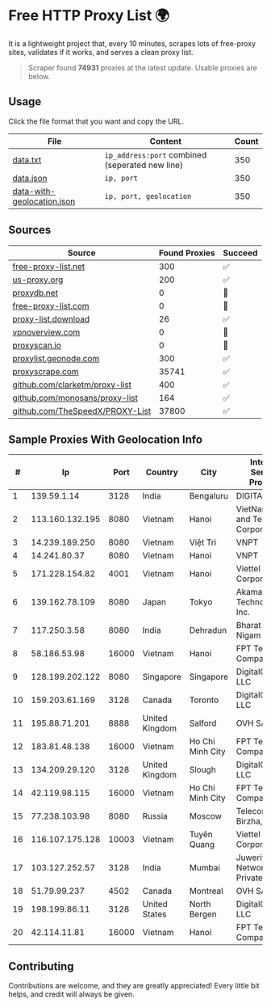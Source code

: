 
# Free HTTP Proxy List 🌍

It is a lightweight project that, every 10 minutes, scrapes lots of free-proxy sites, validates if it works, and serves a clean proxy list.


> Scraper found **74931** proxies at the latest update. Usable proxies are below.

## Usage

Click the file format that you want and copy the URL.


|File|Content|Count|
|----|-------|-----|
|[data.txt](https://raw.githubusercontent.com/themiralay/Proxy-List-World/master/data.txt)|`ip_address:port` combined (seperated new line)|350|
|[data.json](https://raw.githubusercontent.com/themiralay/Proxy-List-World/master/data.json)|`ip, port`|350|
|[data-with-geolocation.json](https://raw.githubusercontent.com/themiralay/Proxy-List-World/master/data-with-geolocation.json)|`ip, port, geolocation`|350|

## Sources

|Source|Found Proxies|Succeed|
|------|-------------|-------|
|[free-proxy-list.net](https://free-proxy-list.net)|300|✅|
|[us-proxy.org](https://www.us-proxy.org)|200|✅|
|[proxydb.net](http://proxydb.net)|0|🚫|
|[free-proxy-list.com](https://free-proxy-list.com/?page=&port=&type%5B%5D=http&type%5B%5D=https&up_time=0&search=Search)|0|🚫|
|[proxy-list.download](https://www.proxy-list.download/HTTP)|26|✅|
|[vpnoverview.com](https://vpnoverview.com/privacy/anonymous-browsing/free-proxy-servers)|0|🚫|
|[proxyscan.io](https://www.proxyscan.io)|0|🚫|
|[proxylist.geonode.com](https://proxylist.geonode.com/api/proxy-list?limit=300&page=1&sort_by=lastChecked&sort_type=desc&protocols=http,https)|300|✅|
|[proxyscrape.com](https://api.proxyscrape.com/v2/?request=displayproxies&protocol=http&timeout=10000&country=all&ssl=all&anonymity=all)|35741|✅|
|[github.com/clarketm/proxy-list](https://raw.githubusercontent.com/clarketm/proxy-list/master/proxy-list-raw.txt)|400|✅|
|[github.com/monosans/proxy-list](https://raw.githubusercontent.com/monosans/proxy-list/main/proxies/http.txt)|164|✅|
|[github.com/TheSpeedX/PROXY-List](https://raw.githubusercontent.com/TheSpeedX/PROXY-List/master/http.txt)|37800|✅|


## Sample Proxies With Geolocation Info

|#|Ip|Port|Country|City|Internet Service Provider|
|-|--|----|-------|----|-------------------------|
|1|139.59.1.14|3128|India|Bengaluru|DIGITALOCEAN|
|2|113.160.132.195|8080|Vietnam|Hanoi|VietNam Post and Telecom Corporation|
|3|14.239.189.250|8080|Vietnam|Việt Trì|VNPT|
|4|14.241.80.37|8080|Vietnam|Hanoi|VNPT|
|5|171.228.154.82|4001|Vietnam|Hanoi|Viettel Corporation|
|6|139.162.78.109|8080|Japan|Tokyo|Akamai Technologies, Inc.|
|7|117.250.3.58|8080|India|Dehradun|Bharat Sanchar Nigam Ltd|
|8|58.186.53.98|16000|Vietnam|Hanoi|FPT Telecom Company|
|9|128.199.202.122|8080|Singapore|Singapore|DigitalOcean, LLC|
|10|159.203.61.169|3128|Canada|Toronto|DigitalOcean, LLC|
|11|195.88.71.201|8888|United Kingdom|Salford|OVH SAS|
|12|183.81.48.138|16000|Vietnam|Ho Chi Minh City|FPT Telecom Company|
|13|134.209.29.120|3128|United Kingdom|Slough|DigitalOcean, LLC|
|14|42.119.98.115|16000|Vietnam|Ho Chi Minh City|FPT Telecom Company|
|15|77.238.103.98|8080|Russia|Moscow|Telecom-Birzha, LLC|
|16|116.107.175.128|10003|Vietnam|Tuyên Quang|Viettel Corporation|
|17|103.127.252.57|3128|India|Mumbai|Juweriyah Networks Private Limited|
|18|51.79.99.237|4502|Canada|Montreal|OVH SAS|
|19|198.199.86.11|3128|United States|North Bergen|DigitalOcean, LLC|
|20|42.114.11.81|16000|Vietnam|Hanoi|FPT Telecom Company|



## Contributing

Contributions are welcome, and they are greatly appreciated! Every
little bit helps, and credit will always be given.

